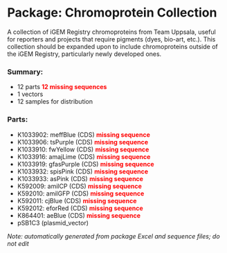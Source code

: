 # Package: Chromoprotein Collection

A collection of iGEM Registry chromoproteins from Team Uppsala, useful for reporters and projects that require pigments (dyes, bio-art, etc.). This collection should be expanded upon to include chromoproteins outside of the iGEM Registry, particularly newly developed ones.

### Summary:

- 12 parts **<span style="color:red">12 missing sequences</span>**
- 1 vectors
- 12 samples for distribution

### Parts:

- K1033902: meffBlue (CDS) **<span style="color:red">missing sequence</span>**
- K1033906: tsPurple (CDS) **<span style="color:red">missing sequence</span>**
- K1033910: fwYellow (CDS) **<span style="color:red">missing sequence</span>**
- K1033916: amajLime (CDS) **<span style="color:red">missing sequence</span>**
- K1033919: gfasPurple (CDS) **<span style="color:red">missing sequence</span>**
- K1033932: spisPink (CDS) **<span style="color:red">missing sequence</span>**
- K1033933: asPink (CDS) **<span style="color:red">missing sequence</span>**
- K592009: amilCP (CDS) **<span style="color:red">missing sequence</span>**
- K592010: amilGFP (CDS) **<span style="color:red">missing sequence</span>**
- K592011: cjBlue (CDS) **<span style="color:red">missing sequence</span>**
- K592012: eforRed (CDS) **<span style="color:red">missing sequence</span>**
- K864401: aeBlue (CDS) **<span style="color:red">missing sequence</span>**
- pSB1C3 (plasmid_vector)

_Note: automatically generated from package Excel and sequence files; do not edit_
